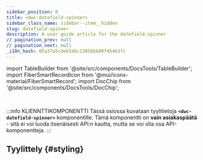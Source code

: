 ```yaml
---
sidebar_position: 0
title: <dwc-datefield-spinner>
sidebar_class_name: sidebar--item__hidden
slug: datefield-spinner
description: A user guide article for the datefield-spinner
// pagination_prev: null
// pagination_next: null
_i18n_hash: 05a37a5cdeb546c13056bb00f454b3fc
---
```

import TableBuilder from '@site/src/components/DocsTools/TableBuilder';
import FiberSmartRecordIcon from '@mui/icons-material/FiberSmartRecord';
import DocChip from '@site/src/components/DocsTools/DocChip';

<DocChip chip='shadow' />

<br />

:::info KLIENNTTIKOMPONENTTI
Tässä osiossa kuvataan tyylitietoja **`<dwc-datefield-spinner>`** komponentille. Tämä komponentti on **vain asiakaspäätä** - sitä ei voi luoda itsenäisesti API:n kautta, mutta se voi olla osa API-komponentteja.
:::

## Tyylittely {#styling}

<TableBuilder name="dwc-datefield-spinner" clientComponent />
